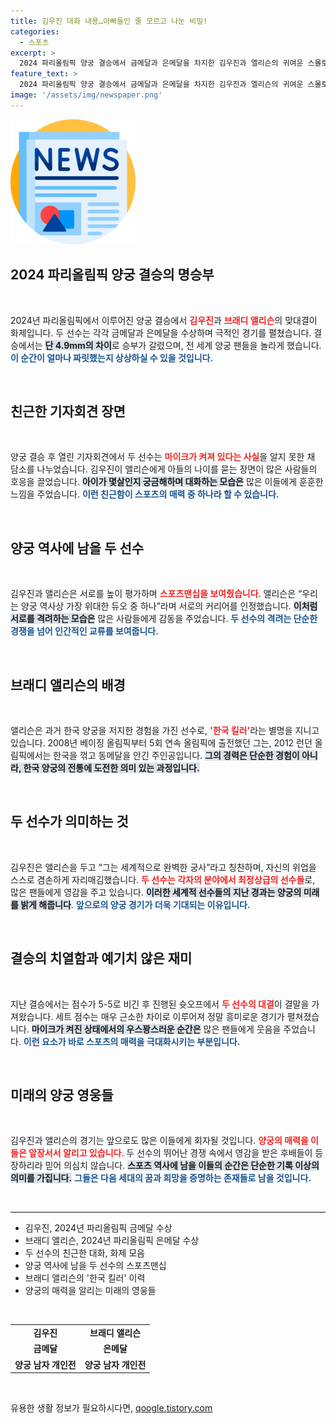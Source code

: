 ```yaml
---
title: 김우진 대화 내용…아빠들인 줄 모르고 나눈 비밀!
categories:
  - 스포츠
excerpt: >
  2024 파리올림픽 양궁 결승에서 금메달과 은메달을 차지한 김우진과 엘리슨의 귀여운 스몰토크가 화제! 마이크가 켜진 줄 모르고 나눈 대화는 팬들에게 훈훈한 웃음을 선사하며, 두 선수의 스포츠맨십에 시선이 집중되고 있다.
feature_text: >
  2024 파리올림픽 양궁 결승에서 금메달과 은메달을 차지한 김우진과 엘리슨의 귀여운 스몰토크가 화제! 마이크가 켜진 줄 모르고 나눈 대화는 팬들에게 훈훈한 웃음을 선사하며, 두 선수의 스포츠맨십에 시선이 집중되고 있다.
image: '/assets/img/newspaper.png'
---
```


<p><img src="/assets/img/newspaper.png" alt="kimp 속보" /></p>

<h2 data-ke-size="size26">2024 파리올림픽 양궁 결승의 명승부</h2>

<p data-ke-size="size16">&nbsp;</p>

<p>2024년 파리올림픽에서 이루어진 양궁 결승에서 <b><span style="color: #ee2323;">김우진</span></b>과 <b><span style="color: #ee2323;">브래디 앨리슨</span></b>의 맞대결이 화제입니다. 두 선수는 각각 금메달과 은메달을 수상하며 극적인 경기를 펼쳤습니다. 결승에서는 <b><span style="background-color: #21538527;">단 4.9mm의 차이</span></b>로 승부가 갈렸으며, 전 세계 양궁 팬들을 놀라게 했습니다. <b><span style="color: #1a5490;">이 순간이 얼마나 짜릿했는지 상상하실 수 있을 것입니다.</span></b></p>

<p data-ke-size="size16">&nbsp;</p>

<h2 data-ke-size="size26">친근한 기자회견 장면</h2>

<p data-ke-size="size16">&nbsp;</p>

<p>양궁 결승 후 열린 기자회견에서 두 선수는 <b><span style="color: #ee2323;">마이크가 켜져 있다는 사실</span></b>을 알지 못한 채 담소를 나누었습니다. 김우진이 앨리슨에게 아들의 나이를 묻는 장면이 많은 사람들의 호응을 끌었습니다. <b><span style="background-color: #21538527;">아이가 몇살인지 궁금해하며 대화하는 모습은</span></b> 많은 이들에게 훈훈한 느낌을 주었습니다. <b><span style="color: #1a5490;">이런 친근함이 스포츠의 매력 중 하나라 할 수 있습니다.</span></b></p>

<p data-ke-size="size16">&nbsp;</p>

<h2 data-ke-size="size26">양궁 역사에 남을 두 선수</h2>

<p data-ke-size="size16">&nbsp;</p>

<p>김우진과 앨리슨은 서로를 높이 평가하며 <b><span style="color: #ee2323;">스포츠맨십을 보여줬습니다</span></b>. 앨리슨은 “우리는 양궁 역사상 가장 위대한 듀오 중 하나”라며 서로의 커리어를 인정했습니다. <b><span style="background-color: #21538527;">이처럼 서로를 격려하는 모습은</span></b> 많은 사람들에게 감동을 주었습니다. <b><span style="color: #1a5490;">두 선수의 격려는 단순한 경쟁을 넘어 인간적인 교류를 보여줍니다.</span></b></p>

<p data-ke-size="size16">&nbsp;</p>

<h2 data-ke-size="size26">브래디 앨리슨의 배경</h2>

<p data-ke-size="size16">&nbsp;</p>

<p>앨리슨은 과거 한국 양궁을 저지한 경험을 가진 선수로, <b><span style="color: #ee2323;">'한국 킬러'</span></b>라는 별명을 지니고 있습니다. 2008년 베이징 올림픽부터 5회 연속 올림픽에 출전했던 그는, 2012 런던 올림픽에서는 한국을 꺾고 동메달을 안긴 주인공입니다. <b><span style="background-color: #21538527;">그의 경력은 단순한 경험이 아니라, 한국 양궁의 전통에 도전한 의미 있는 과정입니다.</span></b></p>

<p data-ke-size="size16">&nbsp;</p>

<h2 data-ke-size="size26">두 선수가 의미하는 것</h2>

<p data-ke-size="size16">&nbsp;</p>

<p>김우진은 앨리슨을 두고 “그는 세계적으로 완벽한 궁사”라고 칭찬하며, 자신의 위업을 스스로 겸손하게 자리매김했습니다. <b><span style="color: #ee2323;">두 선수는 각자의 분야에서 최정상급의 선수들</span></b>로, 많은 팬들에게 영감을 주고 있습니다. <b><span style="background-color: #21538527;">이러한 세계적 선수들의 지난 경과는 양궁의 미래를 밝게 해줍니다</span></b>. <b><span style="color: #1a5490;">앞으로의 양궁 경기가 더욱 기대되는 이유입니다.</span></b></p>

<p data-ke-size="size16">&nbsp;</p>

<h2 data-ke-size="size26">결승의 치열함과 예기치 않은 재미</h2>

<p data-ke-size="size16">&nbsp;</p>

<p>지난 결승에서는 점수가 5-5로 비긴 후 진행된 슛오프에서 <b><span style="color: #ee2323;">두 선수의 대결</span></b>이 결말을 가져왔습니다. 세트 점수는 매우 근소한 차이로 이루어져 정말 흥미로운 경기가 펼쳐졌습니다. <b><span style="background-color: #21538527;">마이크가 켜진 상태에서의 우스꽝스러운 순간은</span></b> 많은 팬들에게 웃음을 주었습니다. <b><span style="color: #1a5490;">이런 요소가 바로 스포츠의 매력을 극대화시키는 부분입니다.</span></b></p>

<p data-ke-size="size16">&nbsp;</p>

<h2 data-ke-size="size26">미래의 양궁 영웅들</h2>

<p data-ke-size="size16">&nbsp;</p>

<p>김우진과 앨리슨의 경기는 앞으로도 많은 이들에게 회자될 것입니다. <b><span style="color: #ee2323;">양궁의 매력을 이들은 앞장서서 알리고 있습니다</span></b>. 두 선수의 뛰어난 경쟁 속에서 영감을 받은 후배들이 등장하리라 믿어 의심치 않습니다. <b><span style="background-color: #21538527;">스포츠 역사에 남을 이들의 순간은 단순한 기록 이상의 의미를 가집니다.</span></b> <b><span style="color: #1a5490;">그들은 다음 세대의 꿈과 희망을 증명하는 존재들로 남을 것입니다.</span></b></p>

<p data-ke-size="size16">&nbsp;</p>

<hr>

<ul>
  <li>김우진, 2024년 파리올림픽 금메달 수상</li>
  <li>브래디 앨리슨, 2024년 파리올림픽 은메달 수상</li>
  <li>두 선수의 친근한 대화, 화제 모음</li>
  <li>양궁 역사에 남을 두 선수의 스포츠맨십</li>
  <li>브래디 앨리슨의 '한국 킬러' 이력</li>
  <li>양궁의 매력을 알리는 미래의 영웅들</li>
</ul>

<p data-ke-size="size16">&nbsp;</p>

<table style="width: 100%;">
    <tr>
        <td style="text-align: center; height: 17px;"><b>김우진</b></td>
        <td style="text-align: center; height: 17px;"><b>브래디 앨리슨</b></td>
    </tr>
    <tr>
        <td style="text-align: center; height: 17px;"><b>금메달</b></td>
        <td style="text-align: center; height: 17px;"><b>은메달</b></td>
    </tr>
    <tr>
        <td style="text-align: center; height: 17px;"><b>양궁 남자 개인전</b></td>
        <td style="text-align: center; height: 17px;"><b>양궁 남자 개인전</b></td>
    </tr>
</table>

<p data-ke-size="size16">&nbsp;</p>
유용한 생활 정보가 필요하시다면, <a href="https://qoogle.tistory.com" rel="dofollow">qoogle.tistory.com</a>


